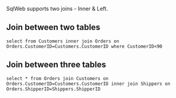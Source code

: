 SqlWeb supports two joins - Inner & Left.

## Join between two tables

```
select from Customers inner join Orders on Orders.CustomerID=Customers.CustomerID where CustomerID<90
```

## Join between three tables

```
select * from Orders join Customers on Orders.CustomerID=Customers.CustomerID inner join Shippers on Orders.ShipperID=Shippers.ShipperID
```